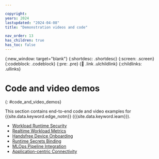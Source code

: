 ```yaml
---

copyright:
years: 2024
lastupdated: "2024-04-08"
title: "Demonstration videos and code"

nav_order: 13
has_children: true
has_toc: false
---
```


{:new_window: target="blank"}
{:shortdesc: .shortdesc}
{:screen: .screen}
{:codeblock: .codeblock}
{:pre: .pre}
{:child: .link .ulchildlink}
{:childlinks: .ullinks}

# Code and video demos
{: #code_and_video_demos}

This section contains end-to-end code and video examples for {{site.data.keyword.edge_notm}} ({{site.data.keyword.ieam}}).

* [Workload Runtime Security](./kubearmor.md)
* [Realtime Workload Metrics](./edgelake.md)
* [Handsfree Device Onboarding](./fdo.md)
* [Runtime Secrets Binding](./openbao.md)
* [MLOps Pipeline Integration]()
* [Application-centric Connectivity](./skupper.md)
